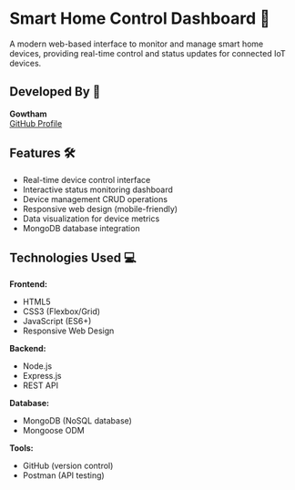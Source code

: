 # Smart Home Control Dashboard 🌟

A modern web-based interface to monitor and manage smart home devices, providing real-time control and status updates for connected IoT devices.

## Developed By 🚀
**Gowtham**  
[GitHub Profile](https://github.com/your-profile)

## Features 🛠️
- Real-time device control interface
- Interactive status monitoring dashboard
- Device management CRUD operations
- Responsive web design (mobile-friendly)
- Data visualization for device metrics
- MongoDB database integration

## Technologies Used 💻
**Frontend:**
- HTML5
- CSS3 (Flexbox/Grid)
- JavaScript (ES6+)
- Responsive Web Design

**Backend:**
- Node.js
- Express.js
- REST API

**Database:**
- MongoDB (NoSQL database)
- Mongoose ODM

**Tools:**
- GitHub (version control)
- Postman (API testing)
